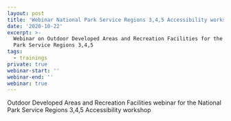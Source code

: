 ```yaml
---
layout: post
title: 'Webinar National Park Service Regions 3,4,5 Accessibility workshop'
date: '2020-10-22'
excerpt: >-
  Webinar on Outdoor Developed Areas and Recreation Facilities for the National
  Park Service Regions 3,4,5 
tags:
  - trainings
private: true
webinar-start: ''
webinar-end: ''
webinar: true
---
```

Outdoor Developed Areas and Recreation Facilities webinar for the National Park Service Regions 3,4,5 Accessibility workshop
